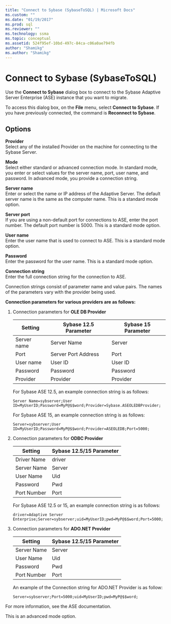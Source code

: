 ```yaml
---
title: "Connect to Sybase (SybaseToSQL) | Microsoft Docs"
ms.custom: ""
ms.date: "01/19/2017"
ms.prod: sql
ms.reviewer: ""
ms.technology: ssma
ms.topic: conceptual
ms.assetid: 524f95ef-10bd-497c-84ca-c06a0ae794fb
author: "Shamikg"
ms.author: "Shamikg"
---
```

# Connect to Sybase (SybaseToSQL)
Use the **Connect to Sybase** dialog box to connect to the Sybase Adaptive Server Enterprise (ASE) instance that you want to migrate.  
  
To access this dialog box, on the **File** menu, select **Connect to Sybase**. If you have previously connected, the command is **Reconnect to Sybase**.  
  
## Options  
**Provider**  
Select any of the installed Provider on the machine for connecting to the Sybase Server.  
  
**Mode**  
Select either standard or advanced connection mode. In standard mode, you enter or select values for the server name, port, user name, and password. In advanced mode, you provide a connection string.  
  
**Server name**  
Enter or select the name or IP address of the Adaptive Server. The default server name is the same as the computer name. This is a standard mode option.  
  
**Server port**  
If you are using a non-default port for connections to ASE, enter the port number. The default port number is 5000. This is a standard mode option.  
  
**User name**  
Enter the user name that is used to connect to ASE. This is a standard mode option.  
  
**Password**  
Enter the password for the user name. This is a standard mode option.  
  
**Connection string**  
Enter the full connection string for the connection to ASE.  
  
Connection strings consist of parameter name and value pairs. The names of the parameters vary with the provider being used.  
  
**Connection parameters for various providers are as follows:**  
  
1.  Connection parameters for **OLE DB Provider**  
  
    |Setting|Sybase 12.5 Parameter|Sybase 15 Parameter|  
    |-----------|-------------------------|-----------------------|  
    |Server name|Server Name|Server|  
    |Port|Server Port Address|Port|  
    |User name|User ID|User ID|  
    |Password|Password|Password|  
    |Provider|Provider|Provider|  
  
    For Sybase ASE 12.5, an example connection string is as follows:  
  
    `Server Name=sybserver;User ID=MyUserID;Password=MyP@$$word;Provider=Sybase.ASEOLEDBProvider;`  
  
    For Sybase ASE 15, an example connection string is as follows:  
  
    `Server=sybserver;User ID=MyUserID;Password=MyP@$$word;Provider=ASEOLEDB;Port=5000;`  
  
2.  Connection parameters for **ODBC Provider**  
  
    |Setting|Sybase 12.5/15 Parameter|  
    |-----------|-----------------------------|  
    |Driver Name|driver|  
    |Server Name|Server|  
    |User Name|Uid|  
    |Password|Pwd|  
    |Port Number|Port|  
  
    For Sybase ASE 12.5 or 15, an example connection string is as follows:  
  
    `driver=Adaptive Server Enterprise;Server=sybserver;uid=MyUserID;pwd=MyP@$$word;Port=5000;`  
  
3.  Connection parameters for **ADO.NET Provider**  
  
    |Setting|Sybase 12.5/15 Parameter|  
    |-----------|-----------------------------|  
    |Server Name|Server|  
    |User Name|Uid|  
    |Password|Pwd|  
    |Port Number|Port|  
  
    An example of the Connection string for ADO.NET Provider is as follow:  
  
    `Server=sybserver;Port=5000;uid=MyUserID;pwd=MyP@$$word;`  
  
For more information, see the ASE documentation.  
  
This is an advanced mode option.  
  

